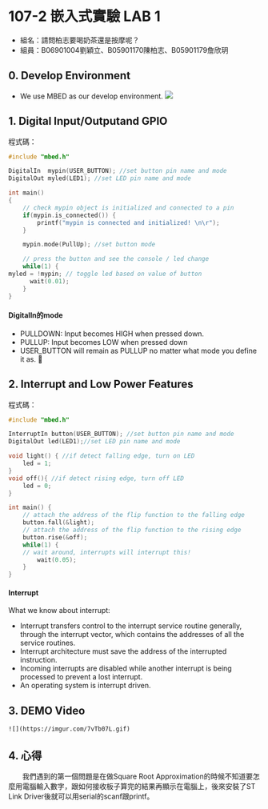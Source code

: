 # 107-2 嵌入式實驗 LAB 1
- 組名：請問柏志要喝奶茶還是按摩呢？
- 組員：B06901004劉穎立、B05901170陳柏志、B05901179詹欣玥
## 0. Develop Environment
- We use MBED as our develop environment.
![](https://i.imgur.com/WcRwGFU.png)

## 1. Digital Input/Outputand GPIO

程式碼：
```cpp
#include "mbed.h"

DigitalIn  mypin(USER_BUTTON); //set button pin name and mode
DigitalOut myled(LED1); //set LED pin name and mode

int main()
{
    // check mypin object is initialized and connected to a pin
    if(mypin.is_connected()) {
        printf("mypin is connected and initialized! \n\r");
    }

    mypin.mode(PullUp); //set button mode

    // press the button and see the console / led change
    while(1) {
myled = !mypin; // toggle led based on value of button
      wait(0.01);
    }
}
```

#### DigitalIn的mode
- PULLDOWN: Input becomes HIGH when pressed down.
- PULLUP: Input becomes LOW when pressed down
- USER_BUTTON will remain as PULLUP no matter what mode you define it as.

## 2. Interrupt and Low Power Features

程式碼：
```cpp
#include "mbed.h"

InterruptIn button(USER_BUTTON); //set button pin name and mode
DigitalOut led(LED1);//set LED pin name and mode

void light() { //if detect falling edge, turn on LED
    led = 1;
}
void off(){ //if detect rising edge, turn off LED
    led = 0;
}

int main() {
    // attach the address of the flip function to the falling edge
    button.fall(&light);
    // attach the address of the flip function to the rising edge
    button.rise(&off);
    while(1) {           
    // wait around, interrupts will interrupt this!
        wait(0.05);
    }
}
```

#### Interrupt
What we know about interrupt:
- Interrupt transfers control to the interrupt service routine generally, through the interrupt vector, which contains the addresses of all the service routines.
- Interrupt architecture must save the address of the interrupted instruction.
- Incoming interrupts are disabled while another interrupt is being processed to prevent a lost interrupt.
- An operating system is interrupt driven.

## 3. DEMO Video
    ![](https://imgur.com/7vTb07L.gif)
## 4. 心得
　　我們遇到的第一個問題是在做Square Root Approximation的時候不知道要怎麼用電腦輸入數字，跟如何接收板子算完的結果再顯示在電腦上，後來安裝了ST Link Driver後就可以用serial的scanf跟printf。
